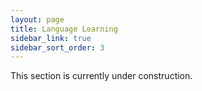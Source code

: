 ```yaml
---
layout: page
title: Language Learning
sidebar_link: true
sidebar_sort_order: 3
---
```


This section is currently under construction. 